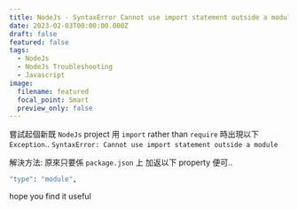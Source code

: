 ```yaml
---
title: NodeJs - SyntaxError Cannot use import statement outside a module
date: 2023-02-03T00:00:00.000Z
draft: false
featured: false
tags:
  - NodeJs
  - NodeJs Troubleshooting
  - Javascript
image:
  filename: featured
  focal_point: Smart
  preview_only: false
---
```


嘗試起個新既 `NodeJs` project 用 `import` rather than `require` 時出現以下 `Exception`..
`SyntaxError: Cannot use import statement outside a module`

解決方法:
原來只要係 `package.json` 上 加返以下 property 便可..

```bash
"type": "module",
```

hope you find it useful
